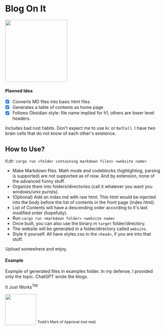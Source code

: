 # Blog On It 
<a  href="https://youtu.be/k-t4vqd534Y?si=psi6ZEypAcOF8pdw"><img src="https://i3.ytimg.com/vi/k-t4vqd534Y/maxresdefault.jpg" target="_blank" rel="noopener"  height=200px></a>


#### Planned Idea
- [x] Converts MD files into basic html files
- [x] Generates a table of contents as home page
- [x] Follows Obsidian style: file name implied for h1, others are lower level headers.

Includes bad rust habits. Don't expect me to use `Rc` or `RefCell`. I have two brain cells that do not know of each other's existence.

## How to Use?
tl;dr: `cargo run <folder containing markdown files> <website name>`
- Make Markdown files. Math mode and codeblocks (highlighting, parsing is supported) are not supported as of now. And by extension, none of the advanced funny stuff.
- Organize them into folders/directories (call it whatever you want you windows/unix purists).
- (Optional) Add an index.md with raw html. This html would be injected into the body before the list of contents in the front page (index.html).
- List of Contents will have a descending order according to it's last modified order (hopefully). 
- Run `cargo run <markdown folder> <website name>`
- Once built, you can also use the binary in `target` folder/directory. 
- The website will be generated in a folder/directory called `website`.
- Style it yourself. All have styles.css in the `<head>`, if you are into that stuff.

Upload somewhere and enjoy.

#### Example
Example of generated files in examples folder. In my defense, I provided only the topic. ChatGPT wrote the blogs.

It Just Works<sup>TM</sup>  

<img src="https://yt3.ggpht.com/a/AATXAJxuZBNfke48M_7TcSsN9iMtJmaE1JTNVVfEeg=s900-c-k-c0xffffffff-no-rj-mo" target="_blank" rel="noopener"  height=100px >
<sup>Todd's Mark of Approval (not real)</sup>
